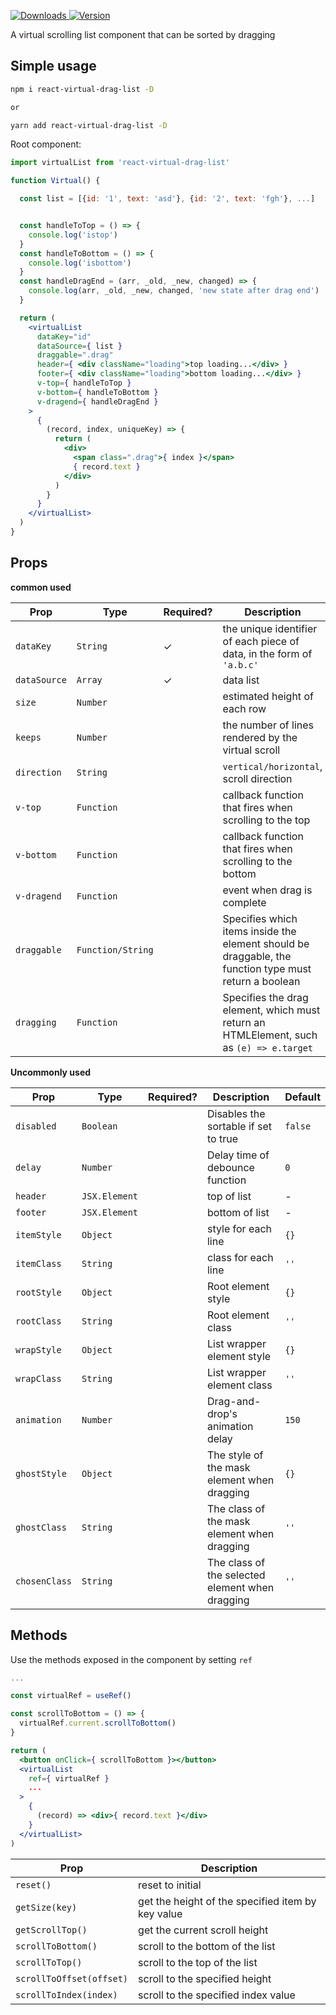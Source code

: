 <p>
  <a href="https://npm-stat.com/charts.html?package=react-virtual-drag-list">
    <img alt="Downloads" src="https://img.shields.io/npm/dm/react-virtual-drag-list.svg">
  </a>
  <a href="https://www.npmjs.com/package/react-virtual-drag-list">
    <img alt="Version" src="https://img.shields.io/npm/v/react-virtual-drag-list.svg"/>
  </a>
</p>

A virtual scrolling list component that can be sorted by dragging



## Simple usage

```bash
npm i react-virtual-drag-list -D

or

yarn add react-virtual-drag-list -D
```

Root component:
```jsx
import virtualList from 'react-virtual-drag-list'

function Virtual() {

  const list = [{id: '1', text: 'asd'}, {id: '2', text: 'fgh'}, ...]


  const handleToTop = () => {
    console.log('istop')
  }
  const handleToBottom = () => {
    console.log('isbottom')
  }
  const handleDragEnd = (arr, _old, _new, changed) => {
    console.log(arr, _old, _new, changed, 'new state after drag end')
  }

  return (
    <virtualList
      dataKey="id"
      dataSource={ list }
      draggable=".drag"
      header={ <div className="loading">top loading...</div> }
      footer={ <div className="loading">bottom loading...</div> }
      v-top={ handleToTop }
      v-bottom={ handleToBottom }
      v-dragend={ handleDragEnd }
    >
      {
        (record, index, uniqueKey) => {
          return (
            <div>
              <span class=".drag">{ index }</span>
              { record.text }
            </div>
          )
        }
      }
    </virtualList>
  )
}
```

## Props

**common used**

|     **Prop**    |   **Type**   | **Required?** | **Description**  |    **Default**   |
|-----------------|--------------|---------------|------------------|------------------|
| `dataKey`       | `String`     |   ✓   | the unique identifier of each piece of data, in the form of `'a.b.c'` | - |
| `dataSource`    | `Array`      |   ✓   | data list            | `[]` |
| `size`          | `Number`     |       | estimated height of each row  | `50` |
| `keeps`         | `Number`     |       | the number of lines rendered by the virtual scroll  | `30` |
| `direction`     | `String`     |       | `vertical/horizontal`, scroll direction  | `vertical` |
| `v-top`         | `Function`   |       | callback function that fires when scrolling to the top  | - |
| `v-bottom`      | `Function`   |       | callback function that fires when scrolling to the bottom  | - |
| `v-dragend`     | `Function`   |       | event when drag is complete  | - |
| `draggable`     | `Function/String` |  | Specifies which items inside the element should be draggable, the function type must return a boolean | `undefined` |
| `dragging`      | `Function`   |       | Specifies the drag element, which must return an HTMLElement, such as `(e) => e.target` | `undefined` |

**Uncommonly used**

|     **Prop**    |   **Type**   | **Required?** | **Description**  |    **Default**   |
|-----------------|--------------|---------------|------------------|------------------|
| `disabled`      | `Boolean`    |       | Disables the sortable if set to true | `false` |
| `delay`         | `Number`     |       | Delay time of debounce function  | `0` |
| `header`        | `JSX.Element`|       | top of list            | - |
| `footer`        | `JSX.Element`|       | bottom of list            | - |
| `itemStyle`     | `Object`     |       | style for each line  | `{}` |
| `itemClass`     | `String`     |       | class for each line  | `''` |
| `rootStyle`     | `Object`     |       | Root element style  | `{}` |
| `rootClass`     | `String`     |       | Root element class  | `''` |
| `wrapStyle`     | `Object`     |       | List wrapper element style  | `{}` |
| `wrapClass`     | `String`     |       | List wrapper element class  | `''` |
| `animation`     | `Number`     |       | Drag-and-drop's animation delay | `150` |
| `ghostStyle`    | `Object`     |       | The style of the mask element when dragging | `{}` |
| `ghostClass`    | `String`     |       | The class of the mask element when dragging | `''` |
| `chosenClass`   | `String`     |       | The class of the selected element when dragging | `''` |

## Methods
Use the methods exposed in the component by setting `ref`
```jsx
...

const virtualRef = useRef()

const scrollToBottom = () => {
  virtualRef.current.scrollToBottom()
}

return (
  <button onClick={ scrollToBottom }></button>
  <virtualList
    ref={ virtualRef }
    ...
  >
    {
      (record) => <div>{ record.text }</div>
    }
  </virtualList>
)
```

|     **Prop**     | **Description** |
|------------------|-----------------|
| `reset()`  | reset to initial |
| `getSize(key)` | get the height of the specified item by key value  |
| `getScrollTop()` | get the current scroll height  |
| `scrollToBottom()` | scroll to the bottom of the list  |
| `scrollToTop()` | scroll to the top of the list  |
| `scrollToOffset(offset)` | scroll to the specified height  |
| `scrollToIndex(index)` | scroll to the specified index value  |

